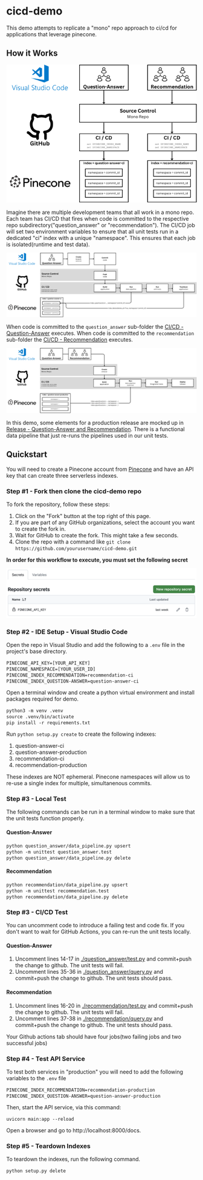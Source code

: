 # cicd-demo
This demo attempts to replicate a "mono" repo approach to ci/cd for applications that leverage pinecone. 

## How it Works

![Diagram](images/pinecone-cicdemo-high-level.png)

Imagine there are multiple development teams that all work in a mono repo. 
Each team has CI/CD that fires when code is committed to the respective repo subdirectory("question_answer" or "recommendation"). The CI/CD job
will set two environment variables to ensure that all unit tests run in a
dedicated "ci" index with a unique "namespace". This ensures that each
job is isolated(runtime and test data). 

![Diagram](images/pinecone-demo-detail.png)

When code is committed to the ```question_answer``` sub-folder the 
[CI/CD - Question-Answer](.github/workflows/github-actions-question-answer.yaml) 
executes. When code is committed to the ```recommendation``` sub-folder the
[CI/CD - Recommendation](.github/workflows/github-actions-recommendation.yaml) 
executes. 

![Diagram](images/pinecone-cicdemo-release.png)

In this demo, some elements for a production release are mocked up in 
[Release - Question-Answer and Recommendation](.github/workflows/github-actions-release.yaml). There is a functional data pipeline that just re-runs the pipelines used in our
unit tests. 

## Quickstart
You will need to create a Pinecone account from [Pinecone](https://app.pinecone.io/?sessionType=login) and have an API key that can create three serverless indexes.

### Step #1 - Fork then clone the cicd-demo repo
To fork the repository, follow these steps:

1. Click on the "Fork" button at the top right of this page.
1. If you are part of any GitHub organizations, select the account you want to create the fork in.
1. Wait for GitHub to create the fork. This might take a few seconds.
1. Clone the repo with a command like ```git clone https://github.com/yourusername/cicd-demo.git```

**In order for this workflow to execute, you must set the following secret**

![Screenshot](images/secret-screenshot.png)

### Step #2 - IDE Setup - Visual Studio Code
Open the repo in Visual Studio and add the following to a ```.env``` file in the project's base directory.

```
PINECONE_API_KEY=[YOUR_API_KEY]
PINECONE_NAMESPACE=[YOUR_USER_ID]
PINECONE_INDEX_RECOMMENDATION=recommendation-ci
PINECONE_INDEX_QUESTION-ANSWER=question-answer-ci
```

Open a terminal window and create a python virtual environment and install packages required for demo.

```
python3 -m venv .venv
source .venv/bin/activate
pip install -r requirements.txt
```

Run ```python setup.py create``` to create the following indexes:
1. question-answer-ci
1. question-answer-production
1. recommendation-ci
1. recommendation-production

These indexes are NOT ephemeral. Pinecone namespaces will allow us to re-use a single index for multiple, simultanenous 
commits.

### Step #3 - Local Test
The following commands can be run in a terminal window to make sure that the unit tests
function properly.

#### Question-Answer
```
python question_answer/data_pipeline.py upsert
python -m unittest question_answer.test
python question_answer/data_pipeline.py delete
```

#### Recommendation
```
python recommendation/data_pipeline.py upsert
python -m unittest recommendation.test
python recommendation/data_pipeline.py delete
```

### Step #3 - CI/CD Test
You can uncomment code to introduce a failing test and code fix. If you don't want to wait
for GitHub Actions, you can re-run the unit tests locally.

#### Question-Answer
1. Uncomment lines 14-17 in [./question_answer/test.py](./question_answer/test.py) and commit+push the change
to github. The unit tests will fail.
1. Uncomment lines 35-36 in [./question_answer/query.py](./question_answer/query.py) and commit+push the change
to github. The unit tests should pass.

#### Recommendation
1. Uncomment lines 16-20 in [./recommendation/test.py](./recommendation/test.py) and commit+push the change
to github. The unit tests will fail.
1. Uncomment lines 37-38 in [./recommendation/query.py](./recommendation/query.py) and commit+push the change
to github. The unit tests should pass.

Your Github actions tab should have four jobs(two failing jobs and two successful jobs)


### Step #4 - Test API Service 
To test both services in "production" you will need to add the following variables
to the ```.env``` file

```
PINECONE_INDEX_RECOMMENDATION=recommendation-production
PINECONE_INDEX_QUESTION-ANSWER=question-answer-production
```

Then, start the API service, via this command:

```
uvicorn main:app --reload
```

Open a browser and go to http://localhost:8000/docs. 

### Step #5 - Teardown Indexes
To teardown the indexes, run the following command.

```
python setup.py delete
```


